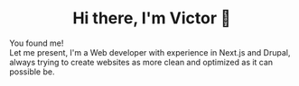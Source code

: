 <!--
**VAuyanet/vauyanet** is a ✨ _special_ ✨ repository because its `README.md` (this file) appears on your GitHub profile.

Here are some ideas to get you started:

- 🔭 I’m currently working on ...
- 🌱 I’m currently learning ...
- 👯 I’m looking to collaborate on ...
- 🤔 I’m looking for help with ...
- 💬 Ask me about ...
- 📫 How to reach me: ...
- 😄 Pronouns: ...
- ⚡ Fun fact: ...

All used icons are available at: https://www.webfx.com/tools/emoji-cheat-sheet/

-->


<h1 align="center"> Hi there, I'm Victor 👋</h1>

<p>
  You found me! <br /> Let me present, I'm a Web developer with experience in Next.js and Drupal, always trying to create websites as more clean and optimized as it can possible be.
</p>

